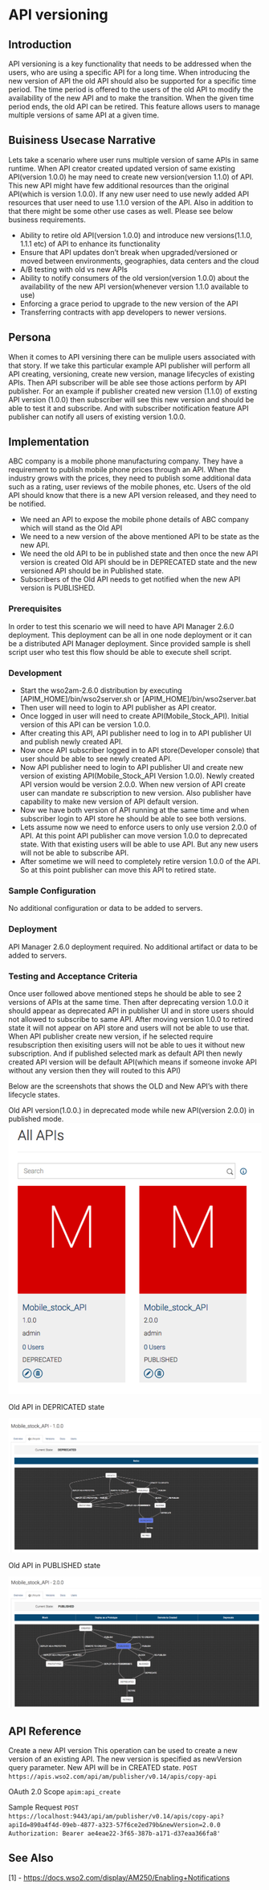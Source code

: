 # API versioning
## Introduction
API versioning is a key functionality that needs to be addressed when the users, who are using a specific API for a long time. When introducing the new version of API the old API should also be supported for a specific time period. The time period is offered to the users of the old API to modify the availability of the new API and to make the transition. When the given time period ends, the old API can be retired. This feature allows users to manage multiple versions of same API at a given time.

## Buisiness Usecase Narrative
Lets take a scenario where user runs multiple version of same APIs in same runtime. When API creator created updated version of same existing API(version 1.0.0) he may need to create new version(version 1.1.0) of API. This new API might have few additional resources than the original API(which is version 1.0.0). If any new user need to use newly added API resources that user need to use 1.1.0 version of the API. Also in addition to that there might be some other use cases as well. Please see below business requirements. 
* Ability to retire old API(version 1.0.0) and introduce new versions(1.1.0, 1.1.1 etc) of API to enhance its functionality
* Ensure that API updates don’t break when upgraded/versioned or moved between environments, geographies, data centers and the cloud
* A/B testing with old vs new APIs
* Ability to notify consumers of the old version(version 1.0.0) about the availability of the new API version(whenever version 1.1.0 available to use)
* Enforcing a grace period to upgrade to the new version of the API
* Transferring contracts with app developers to newer versions.

## Persona
When it comes to API versining there can be muliple users associated with that story. If we take this particular example API publisher will perform all API creating, versioning, create new version, manage lifecycles of existing APIs. Then API subscriber will be able see those actions perform by API publisher. For an example if publisher created new version (1.1.0) of exsting API version (1.0.0) then subscriber will see this new version and should be able to test it and subscribe. And with subscriber notification feature API publisher can notify all users of existing version 1.0.0.

## Implementation
ABC company is a mobile phone manufacturing company. They have a requirement to publish mobile phone prices through an API. When the industry grows with the prices, they need to publish some additional data such as a rating, user reviews of the mobile phones, etc. Users of the old API should know that there is a new API version released, and they need to be notified.
* We need an API to expose the mobile phone details of ABC company which will stand as the Old API
* We need to a new version of the above mentioned API to be state as the new API.
* We need the old API to be in published state and then once the new API version is created Old API should be in DEPRECATED state and the new versioned API should be in Published state.
* Subscribers of the Old API needs to get notified when the new API version is PUBLISHED.

### Prerequisites
In order to test this scenario we will need to have API Manager 2.6.0 deployment. This deployment can be all in one node deployment or it can be a distributed API Manager deployment. Since provided sample is shell script user who test this flow should be able to execute shell script.

### Development 
* Start the wso2am-2.6.0 distribution by executing [APIM_HOME]/bin/wso2server.sh or [APIM_HOME]/bin/wso2server.bat
* Then user will need to login to API publisher as API creator.
* Once logged in user will need to create API(Mobile_Stock_API). Initial version of this API can be version 1.0.0.
* After creating this API, API publisher need to log in to API publisher UI and publish newly created API.
* Now once API subscriber logged in to API store(Developer console) that user should be able to see newly created API.
* Now API publisher need to login to API publisher UI and create new version of existing API(Mobile_Stock_API Version 1.0.0). Newly created API version would be version 2.0.0. When new version of API create user can mandate re subscription to new version. Also publisher have capability to make new version of API default version.
* Now we have both version of API running at the same time and when subscriber login to API store he should be able to see both versions.
* Lets assume now we need to enforce users to only use version 2.0.0 of API. At this point API publisher can move version 1.0.0 to deprecated state. With that existing users will be able to use API. But any new users will not be able to subscribe API.
* After sometime we will need to completely retire version 1.0.0 of the API. So at this point publisher can move this API to retired state.

### Sample Configuration
No additional configuration or data to be added to servers.

### Deployment
API Manager 2.6.0 deployment required. No additional artifact or data to be added to servers.

### Testing and Acceptance Criteria
Once user followed above mentioned steps he should be able to see 2 versions of APIs at the same time. Then after deprecating version 1.0.0 it should appear as deprecated API in publisher UI and in store users should not allowed to subscribe to same API. After moving version 1.0.0 to retired state it will not appear on API store and users will not be able to use that.
When API publisher create new version, if he selected require resubscription then exisiting users will not be able to ues it without new subscription. And if published selected mark as default API then newly created API version will be default API(which means if someone invoke API without any version then they will routed to this API)

Below are the screenshots that shows the OLD and New API’s with there lifecycle states.

Old API version(1.0.0.) in deprecated mode while new API(version 2.0.0) in published mode.
![](images/image_0.png)

Old API in DEPRICATED state

![](images/image_1.png)

Old API in PUBLISHED state

![](images/image_2.png)

## API Reference
Create a new API version
This operation can be used to create a new version of an existing API. The new version is specified as newVersion query parameter. New API will be in CREATED state.
```POST https://apis.wso2.com/api/am/publisher/v0.14/apis/copy-api```

OAuth 2.0 Scope
```apim:api_create```

Sample Request 
```POST https://localhost:9443/api/am/publisher/v0.14/apis/copy-api?apiId=890a4f4d-09eb-4877-a323-57f6ce2ed79b&newVersion=2.0.0 Authorization: Bearer ae4eae22-3f65-387b-a171-d37eaa366fa8'```
## See Also
[1] - https://docs.wso2.com/display/AM250/Enabling+Notifications



